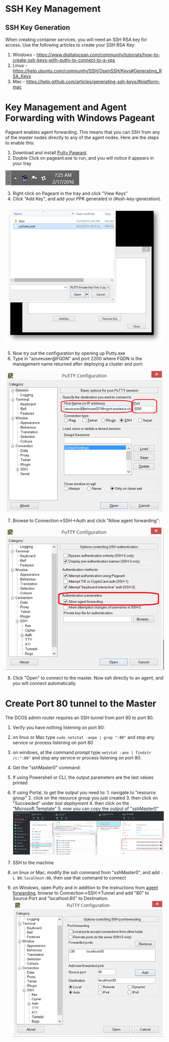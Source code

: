 # SSH Key Management

## SSH Key Generation

When creating container services, you will need an SSH RSA key for access.  Use the following articles to create your SSH RSA Key:

1. Windows - https://www.digitalocean.com/community/tutorials/how-to-create-ssh-keys-with-putty-to-connect-to-a-vps
2. Linux - https://help.ubuntu.com/community/SSH/OpenSSH/Keys#Generating_RSA_Keys
3. Mac - https://help.github.com/articles/generating-ssh-keys/#platform-mac

# Key Management and Agent Forwarding with Windows Pageant

Pageant enables agent forwarding.  This means that you can SSH from any of the master nodes directly to any of the agent nodes.  Here are the steps to enable this:
 1. Download and install [Putty Pageant](http://www.chiark.greenend.org.uk/~sgtatham/putty/download.html).
 2. Double Click on pageant.exe to run, and you will notice it appears in your tray

  ![Image of Pageant in the tray](https://raw.githubusercontent.com/Azure/azure-quickstart-templates/master/101-acs-dcos/images/pageant-tray.png)

 3. Right click on Pageant in the tray and click "View Keys"
 4. Click "Add Key", and add your PPK generated in (#ssh-key-generation).

  ![Image of Pageant addkey](https://raw.githubusercontent.com/Azure/azure-quickstart-templates/master/101-acs-dcos/images/pageant-addkey.png)

 5. Now try out the configuration by opening up Putty.exe
 6. Type in "azureuser@FQDN" and port 2200 where FQDN is the management name returned after deploying a cluster and port:

  ![Image of Putty main](https://raw.githubusercontent.com/Azure/azure-quickstart-templates/master/101-acs-dcos/images/putty-address.png)

 7. Browse to Connection->SSH->Auth and click "Allow agent forwarding":

  ![Image of Putty SSH](https://raw.githubusercontent.com/Azure/azure-quickstart-templates/master/101-acs-dcos/images/putty-agentforwarding.png)

 8. Click "Open" to connect to the master.  Now ssh directly to an agent, and you will connect automatically.

# Create Port 80 tunnel to the Master

The DCOS admin router requires an SSH tunnel from port 80 to port 80.

 1. Verify you have nothing listening on port 80:
  1. on linux or Mac type `sudo netstat -anpe | grep ":80"` and stop any service or process listening on port 80
  2. on windows, at the command prompt type `netstat -ano | findstr /c:":80"` and stop any service or process listening on port 80.

 2. Get the "sshMaster0" command:
  1. If using Powershell or CLI, the output parameters are the last values printed
  2. If using Portal, to get the output you need to:
    1. navigate to "resource group"
    2. click on the resource group you just created
    3. then click on "Succeeded" under *last deployment*
    4. then click on the "Microsoft.Template"
    5. now you can copy the output of "sshMaster0"
    ![Image of docker scaling](https://raw.githubusercontent.com/Azure/azure-quickstart-templates/master/101-acs-swarm/images/findingoutputs.png)

2. SSH to the machine
  1. on linux or Mac, modify the ssh command from "sshMaster0", and add `-L 80:localhost:80`, then use that command to connect
  2. on Windows, open Putty and in addition to the instructions from [agent forwarding](#key-management-and-agent-forwarding-with-windows-pageant), browse to Connection->SSH->Tunnel and add "80" to Source Port and "localhost:80" to Destination.
  ![Image of putty port 80](https://raw.githubusercontent.com/Azure/azure-quickstart-templates/master/101-acs-dcos/images/putty-port80tunnel.png)
